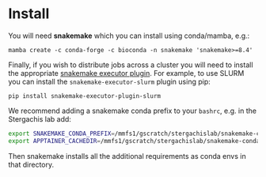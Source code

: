 # Install

You will need **snakemake** which you can install using conda/mamba, e.g.:
```
mamba create -c conda-forge -c bioconda -n snakemake 'snakemake>=8.4'
```

Finally, if you wish to distribute jobs across a cluster you will need to install the appropriate [snakemake executor plugin](https://snakemake.github.io/snakemake-plugin-catalog/). For example, to use SLURM you can install the `snakemake-executor-slurm` plugin using pip:
```  
pip install snakemake-executor-plugin-slurm
```

We recommend adding a snakemake conda prefix to your `bashrc`, e.g. in the Stergachis lab add:
```bash
export SNAKEMAKE_CONDA_PREFIX=/mmfs1/gscratch/stergachislab/snakemake-conda-envs
export APPTAINER_CACHEDIR=/mmfs1/gscratch/stergachislab/snakemake-conda-envs/apptainer-cache
```
Then snakemake installs all the additional requirements as conda envs in that directory.
